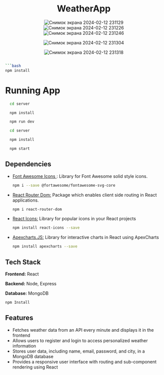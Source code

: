 <div align="center">

# WeatherApp
![Снимок экрана 2024-02-12 231129](https://github.com/dana1111112/WeatherApp/assets/123153439/6f1daaee-9a94-4eed-829a-cfd9d7e64567)
![Снимок экрана 2024-02-12 231226](https://github.com/dana1111112/WeatherApp/assets/123153439/9757c16a-f68c-412e-9a2b-1a0e03174ced)
![Снимок экрана 2024-02-12 231246](https://github.com/dana1111112/WeatherApp/assets/123153439/da58df26-ace8-4fd8-b7b9-8d50d09ecacc)

![Снимок экрана 2024-02-12 231304](https://github.com/dana1111112/WeatherApp/assets/123153439/afa07df1-96e2-4edd-a5ef-73e320cd055a)

![Снимок экрана 2024-02-12 231318](https://github.com/dana1111112/WeatherApp/assets/123153439/84e468bc-d7eb-4ff2-bf87-4b929c4caa94)




</div>








```bash

```bash
npm install
```

# Running App


```bash
  cd server
```

```bash
  npm install
```

```bash
  npm run dev
```


```bash
  cd server
```

```bash
  npm install
```

```bash
  npm start
```

## Dependencies
- <a href = 'https://fontawesome.com/start'> Font Awesome Icons <a/>: Library for Font Awesome solid style icons.
    ```bash
    npm i --save @fortawesome/fontawesome-svg-core
    ```
- <a href = 'https://www.npmjs.com/package/react-router-dom'> React Router Dom:</a> Package which enables client side routing in React applications.
    ```bash
    npm i react-router-dom
    ```
- <a href ='https://react-icons.github.io/react-icons/icons?name=wi'>React Icons:</a> Library for popular icons in your React projects
   ```bash
  npm install react-icons --save
  ```

- <a href ='https://apexcharts.com/docs/react-charts/'>Apexcharts.JS:</a> Library for interactive charts in React using ApexCharts
  ```bash
  npm install apexcharts --save
  ```



## Tech Stack

**Frontend:** React

**Backend:** Node, Express 

**Database:** MongoDB



```bash
npm Install
```
    

## Features

- Fetches weather data from an API every minute and displays it in the frontend
- Allows users to register and login to access personalized weather information
- Stores user data, including name, email, password, and city, in a MongoDB database
- Provides a responsive user interface with routing and sub-component rendering using React




